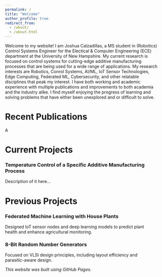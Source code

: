 ```yaml
---
permalink: /
title: "Welcome"
author_profile: true
redirect_from: 
  - /about/
  - /about.html
---
```


Welcome to my website! I am Joshua Calzadillas, a MS student in (Robotics) Control Systems Engineer for the Electical & Computer Engineering (ECE) department at the University of New Hampshire. My current research is focused on control systems for cutting-edge additive manufacturing processes that are being used for a wide range of applications. My research interests are Robotics, Conrol Systems, AI/ML, IoT Sensor Technologies, Edge Computing, Federated ML, Cybersecurity, and other relatable disciplines that peak my interest. I have both working and academic experience with multiple publications and improvements to both academia and the industry alike. I find myself enjoying the progress of learning and solving problems that have either been unexplored and or difficult to solve.

# Recent Publications
A

# Current Projects
### Temperature Control of a Specific Additive Manufacturing Process
Description of it here...

# Previous Projects
### Federated Machine Learning with House Plants
   Designed IoT sensor nodes and deep learning models to predict plant health and enhance agricultural monitoring.

### 8-Bit Random Number Generators
   Focused on VLSI design principles, including layout efficiency and parasitic-aware design.


*This website was built using GitHub Pages.*
